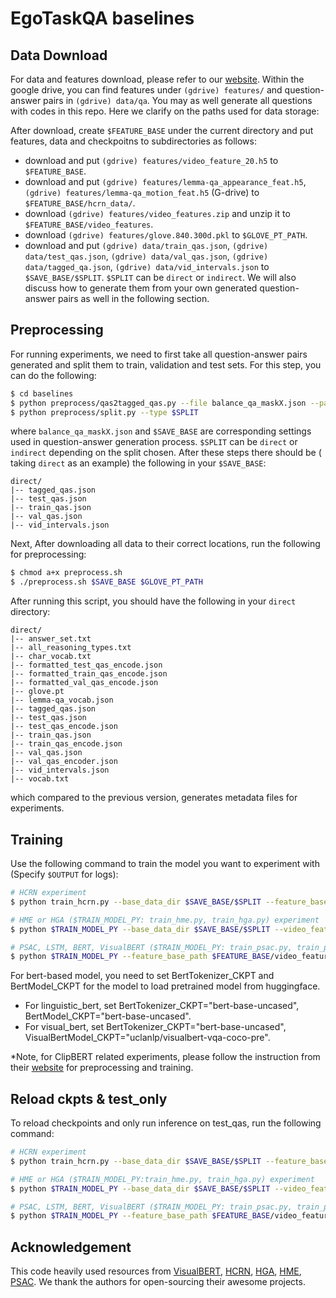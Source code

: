 # EgoTaskQA baselines

## Data Download
For data and features download, please refer to our [website](https://sites.google.com/view/egotaskqa). 
Within the google drive, you can find features under ``(gdrive) features/`` and question-answer pairs in ``(gdrive) data/qa``.
You may as well generate all questions with codes in this repo. Here we clarify on the paths used for data storage:

After download, create ```$FEATURE_BASE``` under the current directory and put features, data and 
checkpoitns to subdirectories as follows:
+ download and put ``(gdrive) features/video_feature_20.h5`` to ``$FEATURE_BASE``.
+ download and put ``(gdrive) features/lemma-qa_appearance_feat.h5``, ``(gdrive) features/lemma-qa_motion_feat.h5`` (G-drive) to ``$FEATURE_BASE/hcrn_data/``.
+ download ``(gdrive) features/video_features.zip`` and unzip it to ``$FEATURE_BASE/video_features``.
+ download ``(gdrive) features/glove.840.300d.pkl``  to ``$GLOVE_PT_PATH``.
+ download and put ``(gdrive) data/train_qas.json``, ``(gdrive) data/test_qas.json``, ``(gdrive) data/val_qas.json``, ``(gdrive) data/tagged_qa.json``, ``(gdrive) data/vid_intervals.json`` to ``$SAVE_BASE/$SPLIT``. ``$SPLIT`` can be ``direct`` or ``indirect``.
We will also discuss how to generate them from your own generated question-answer pairs as well in the following section.

## Preprocessing
For running experiments, we need to first take all question-answer pairs generated and split them to train, validation and
test sets. For this step, you can do the following:
```bash
$ cd baselines
$ python preprocess/qas2tagged_qas.py --file balance_qa_maskX.json --path $SAVE_BASE
$ python preprocess/split.py --type $SPLIT
```
where ```balance_qa_maskX.json``` and ```$SAVE_BASE``` are corresponding settings used in question-answer generation process.
```$SPLIT``` can be ```direct``` or ```indirect``` depending on the split chosen. After these steps there should be (
taking ```direct``` as an example) the following in your ```$SAVE_BASE```:
```
direct/
|-- tagged_qas.json
|-- test_qas.json
|-- train_qas.json
|-- val_qas.json
|-- vid_intervals.json
```
Next, 
After downloading all data to their correct locations, run the following for preprocessing:
```bash
$ chmod a+x preprocess.sh
$ ./preprocess.sh $SAVE_BASE $GLOVE_PT_PATH
```
After running this script, you should have the following in your ```direct``` directory:
```
direct/
|-- answer_set.txt
|-- all_reasoning_types.txt
|-- char_vocab.txt
|-- formatted_test_qas_encode.json
|-- formatted_train_qas_encode.json
|-- formatted_val_qas_encode.json
|-- glove.pt
|-- lemma-qa_vocab.json
|-- tagged_qas.json
|-- test_qas.json
|-- test_qas_encode.json
|-- train_qas.json
|-- train_qas_encode.json
|-- val_qas.json
|-- val_qas_encoder.json
|-- vid_intervals.json
|-- vocab.txt
```
which compared to the previous version, generates metadata files for experiments.

[//]: # (This script will run the following preprocess for features and texts:)

[//]: # (  - ```bash)

[//]: # (    $ python preprocess/preprocess_vocab.py)

[//]: # (    ```)

[//]: # (    This will generate ``lemma-qa_vocab.json``.)

[//]: # (  - ```bash)

[//]: # (    $ python preprocess/mode_qas2mode_qas_encode.py)

[//]: # (    ```)

[//]: # (    This will convert {mode}_qas.json，lemma-qa_vocab.json to {mode}_qas_encode.json, answer_set.txt, vocab.txt.)

[//]: # (  - ```bash)

[//]: # (    $ python preprocess/generate_glove_matrix.py)

[//]: # (    ```)

[//]: # (    Before running ``preprocess.sh``, please make sure that the ``glove_pt_path`` is correctly set. )

[//]: # (    This script will generate ``glove.pt``.)

[//]: # (  - ```bash)

[//]: # (    $ python preprocess/generate_char_vocab.py)

[//]: # (    ```)

[//]: # (    This script will generate ``char_vocab.txt``.)

[//]: # (    )
[//]: # (  - ```bash)

[//]: # (    $ python preprocess/format_mode_qas_encode.py {mode})

[//]: # (    ```)

[//]: # (    Before running the experiments, please make sure that ``max_word_len`` in )

[//]: # (    ``preprocess/format_mode_qas_encode.py`` is equal to ``args.char_max_len`` defined in ``train_psac.py``.)

[//]: # (    Similary, make sure that ``max_sentence_len`` in ``preprocess/format_mode_qas_encode.py`` is equal to ``args.max_len``)

[//]: # (    in ``train_psac.py``, ``train_linguistic_bert.py`` and ``train_visual_bert.py``.)

[//]: # (    )
[//]: # (  - ```bash)

[//]: # (    $ python preprocess/reasoning_types.py)

[//]: # (    ```)

[//]: # (    This will generate ``all_reasoning_types.txt``.)


## Training

Use the following command to train the model you want to experiment with (Specify ```$OUTPUT``` for logs):
```bash
# HCRN experiment
$ python train_hcrn.py --base_data_dir $SAVE_BASE/$SPLIT --feature_base $FEATURE_BASE/hcrn_data --basedir $OUTPUT

# HME or HGA ($TRAIN_MODEL_PY: train_hme.py, train_hga.py) experiment
$ python $TRAIN_MODEL_PY --base_data_dir $SAVE_BASE/$SPLIT --video_feature_path $FEATURE_BASE/video_feature_20.h5 --basedir $OUTPUT

# PSAC, LSTM, BERT, VisualBERT ($TRAIN_MODEL_PY: train_psac.py, train_pure_lstm.py, train_linguistic_bert.py, train_visual_bert.py) experiment
$ python $TRAIN_MODEL_PY --feature_base_path $FEATURE_BASE/video_features --base_data_dir $BASE_DATA_DIR --basedir $OUTPUT
```
For bert-based model, you need to set BertTokenizer_CKPT and BertModel_CKPT for the model to load pretrained model from huggingface.
+ For linguistic_bert, set BertTokenizer_CKPT="bert-base-uncased", BertModel_CKPT="bert-base-uncased".
+ For visual_bert, set BertTokenizer_CKPT="bert-base-uncased", VisualBertModel_CKPT="uclanlp/visualbert-vqa-coco-pre".

*Note, for ClipBERT related experiments, please follow the instruction from their [website](https://github.com/jayleicn/ClipBERT)
for preprocessing and training.

## Reload ckpts & test_only
To reload checkpoints and only run inference on test_qas, run the following command:
```bash
# HCRN experiment
$ python train_hcrn.py --base_data_dir $SAVE_BASE/$SPLIT --feature_base $FEATURE_BASE/hcrn_data --reload_model_path $RELOAD_MODEL_PATH --test_only 1 --basedir $OUTPUT

# HME or HGA ($TRAIN_MODEL_PY:train_hme.py, train_hga.py) experiment 
$ python $TRAIN_MODEL_PY --base_data_dir $SAVE_BASE/$SPLIT --video_feature_path $FEATURE_BASE/video_feature_20.h5 --reload_model_path $RELOAD_MODEL_PATH --test_only 1 --basedir $OUTPUT

# PSAC, LSTM, BERT, VisualBERT ($TRAIN_MODEL_PY: train_psac.py, train_pure_lstm.py, train_linguistic_bert.py, train_visual_bert.py) experiment
$ python $TRAIN_MODEL_PY --feature_base_path $FEATURE_BASE/video_features --base_data_dir $BASE_DATA_DIR --reload_model_path $RELOAD_MODEL_PATH --test_only 1 --basedir $OUTPUT
```


## Acknowledgement
This code heavily used resources from [VisualBERT](https://huggingface.co/docs/transformers/v4.19.2/en/model_doc/visual_bert#visualbert), [HCRN](https://github.com/thaolmk54/hcrn-videoqa), [HGA](https://github.com/Jumpin2/HGA), [HME](https://github.com/fanchenyou/HME-VideoQA), [PSAC](https://github.com/lixiangpengcs/PSAC). We thank the authors for open-sourcing their awesome projects.

